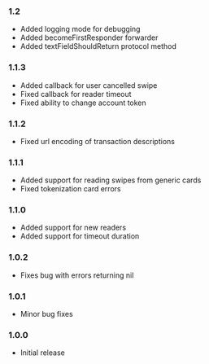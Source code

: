 ### 1.2

* Added logging mode for debugging
* Added becomeFirstResponder forwarder
* Added textFieldShouldReturn protocol method

### 1.1.3

* Added callback for user cancelled swipe
* Fixed callback for reader timeout
* Fixed ability to change account token

### 1.1.2

* Fixed url encoding of transaction descriptions

### 1.1.1

* Added support for reading swipes from generic cards
* Fixed tokenization card errors

### 1.1.0

* Added support for new readers
* Added support for timeout duration

### 1.0.2

* Fixes bug with errors returning nil

### 1.0.1

* Minor bug fixes

### 1.0.0

* Initial release
